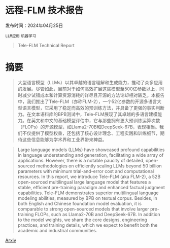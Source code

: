 # 远程-FLM 技术报告

发布时间：2024年04月25日

`LLM应用` `机器学习`

> Tele-FLM Technical Report

# 摘要

> 大型语言模型（LLMs）以其卓越的语言理解和生成能力，推动了众多应用的发展。尽管如此，目前对于如何高效扩展这些模型至500亿参数以上，同时减少试错成本和计算资源消耗的详尽且开源的方法论却相对匮乏。本报告中，我们推出了Tele-FLM（亦称FLM-2），一个52亿参数的开源多语言大型语言模型，它采用了稳定而高效的预训练方法，并具备了更强的事实判断力。在文本语料库的BPB测试中，Tele-FLM展现了其卓越的多语言建模能力。在英文和中文的基础模型评估中，它与那些拥有更大预训练运算次数（FLOPs）的开源模型，如Llama2-70B和DeepSeek-67B，表现相当。我们不仅提供了模型权重，还包括了核心设计理念、工程实践和训练细节，期待这些信息能够为学术界和工业界带来裨益。

> Large language models (LLMs) have showcased profound capabilities in language understanding and generation, facilitating a wide array of applications. However, there is a notable paucity of detailed, open-sourced methodologies on efficiently scaling LLMs beyond 50 billion parameters with minimum trial-and-error cost and computational resources. In this report, we introduce Tele-FLM (aka FLM-2), a 52B open-sourced multilingual large language model that features a stable, efficient pre-training paradigm and enhanced factual judgment capabilities. Tele-FLM demonstrates superior multilingual language modeling abilities, measured by BPB on textual corpus. Besides, in both English and Chinese foundation model evaluation, it is comparable to strong open-sourced models that involve larger pre-training FLOPs, such as Llama2-70B and DeepSeek-67B. In addition to the model weights, we share the core designs, engineering practices, and training details, which we expect to benefit both the academic and industrial communities.

[Arxiv](https://arxiv.org/abs/2404.16645)
